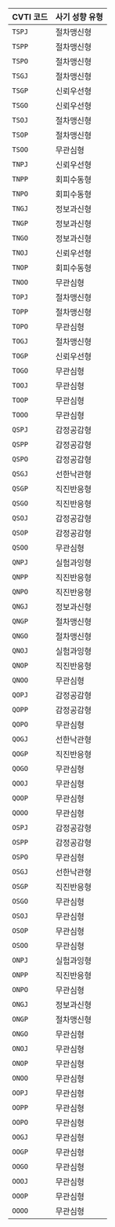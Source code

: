 | CVTI 코드 | 사기 성향 유형 |
|---|---|
| `TSPJ` | 절차맹신형 |
| `TSPP` | 절차맹신형 |
| `TSPO` | 절차맹신형 |
| `TSGJ` | 절차맹신형 |
| `TSGP` | 신뢰우선형 |
| `TSGO` | 신뢰우선형 |
| `TSOJ` | 절차맹신형 |
| `TSOP` | 절차맹신형 |
| `TSOO` | 무관심형 |
| `TNPJ` | 신뢰우선형 |
| `TNPP` | 회피수동형 |
| `TNPO` | 회피수동형 |
| `TNGJ` | 정보과신형 |
| `TNGP` | 정보과신형 |
| `TNGO` | 정보과신형 |
| `TNOJ` | 신뢰우선형 |
| `TNOP` | 회피수동형 |
| `TNOO` | 무관심형 |
| `TOPJ` | 절차맹신형 |
| `TOPP` | 절차맹신형 |
| `TOPO` | 무관심형 |
| `TOGJ` | 절차맹신형 |
| `TOGP` | 신뢰우선형 |
| `TOGO` | 무관심형 |
| `TOOJ` | 무관심형 |
| `TOOP` | 무관심형 |
| `TOOO` | 무관심형 |
| `QSPJ` | 감정공감형 |
| `QSPP` | 감정공감형 |
| `QSPO` | 감정공감형 |
| `QSGJ` | 선한낙관형 |
| `QSGP` | 직진반응형 |
| `QSGO` | 직진반응형 |
| `QSOJ` | 감정공감형 |
| `QSOP` | 감정공감형 |
| `QSOO` | 무관심형 |
| `QNPJ` | 실험과잉형 |
| `QNPP` | 직진반응형 |
| `QNPO` | 직진반응형 |
| `QNGJ` | 정보과신형 |
| `QNGP` | 절차맹신형 |
| `QNGO` | 절차맹신형 |
| `QNOJ` | 실험과잉형 |
| `QNOP` | 직진반응형 |
| `QNOO` | 무관심형 |
| `QOPJ` | 감정공감형 |
| `QOPP` | 감정공감형 |
| `QOPO` | 무관심형 |
| `QOGJ` | 선한낙관형 |
| `QOGP` | 직진반응형 |
| `QOGO` | 무관심형 |
| `QOOJ` | 무관심형 |
| `QOOP` | 무관심형 |
| `QOOO` | 무관심형 |
| `OSPJ` | 감정공감형 |
| `OSPP` | 감정공감형 |
| `OSPO` | 무관심형 |
| `OSGJ` | 선한낙관형 |
| `OSGP` | 직진반응형 |
| `OSGO` | 무관심형 |
| `OSOJ` | 무관심형 |
| `OSOP` | 무관심형 |
| `OSOO` | 무관심형 |
| `ONPJ` | 실험과잉형 |
| `ONPP` | 직진반응형 |
| `ONPO` | 무관심형 |
| `ONGJ` | 정보과신형 |
| `ONGP` | 절차맹신형 |
| `ONGO` | 무관심형 |
| `ONOJ` | 무관심형 |
| `ONOP` | 무관심형 |
| `ONOO` | 무관심형 |
| `OOPJ` | 무관심형 |
| `OOPP` | 무관심형 |
| `OOPO` | 무관심형 |
| `OOGJ` | 무관심형 |
| `OOGP` | 무관심형 |
| `OOGO` | 무관심형 |
| `OOOJ` | 무관심형 |
| `OOOP` | 무관심형 |
| `OOOO` | 무관심형 |